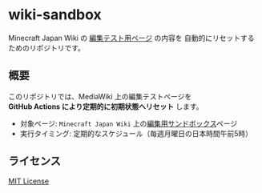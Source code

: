 # wiki-sandbox
Minecraft Japan Wiki の [編集テスト用ページ](https://minecraftjapan.miraheze.org/wiki/Minecraft_Japan_Wiki:SANDBOX) の内容を  自動的にリセットするためのリポジトリです。

## 概要
このリポジトリでは、MediaWiki 上の編集テストページを  
**GitHub Actions により定期的に初期状態へリセット** します。

- 対象ページ: `Minecraft Japan Wiki` 上の[編集用サンドボックス](https://minecraftjapan.miraheze.org/wiki/Minecraft_Japan_Wiki:SANDBOX)ページ
- 実行タイミング: 定期的なスケジュール（毎週月曜日の日本時間午前5時）

## ライセンス
[MIT License](LICENSE)
